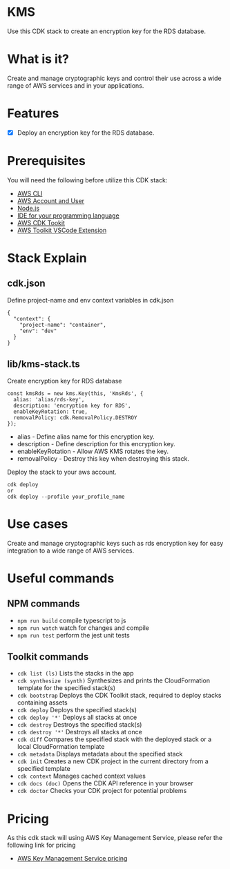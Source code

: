 # KMS

Use this CDK stack to create an encryption key for the RDS database.

# What is it?

Create and manage cryptographic keys and control their use across a wide range of AWS services and in your applications.

# Features

- [x] Deploy an encryption key for the RDS database.

# Prerequisites

You will need the following before utilize this CDK stack:

- [AWS CLI](https://cdkworkshop.com/15-prerequisites/100-awscli.html)
- [AWS Account and User](https://cdkworkshop.com/15-prerequisites/200-account.html)
- [Node.js](https://cdkworkshop.com/15-prerequisites/300-nodejs.html)
- [IDE for your programming language](https://cdkworkshop.com/15-prerequisites/400-ide.html)
- [AWS CDK Tookit](https://cdkworkshop.com/15-prerequisites/500-toolkit.html)
- [AWS Toolkit VSCode Extension](https://github.com/devopsrepohq/aws-toolkit)

# Stack Explain

## cdk.json

Define project-name and env context variables in cdk.json

```
{
  "context": {
    "project-name": "container",
    "env": "dev" 
  }
}
```

## lib/kms-stack.ts

Create encryption key for RDS database

```
const kmsRds = new kms.Key(this, 'KmsRds', {
  alias: 'alias/rds-key',
  description: 'encryption key for RDS',
  enableKeyRotation: true,
  removalPolicy: cdk.RemovalPolicy.DESTROY
});
```

- alias - Define alias name for this encryption key.
- description - Define description for this encryption key.
- enableKeyRotation - Allow AWS KMS rotates the key.
- removalPolicy - Destroy this key when destroying this stack.

Deploy the stack to your aws account.

```
cdk deploy
or
cdk deploy --profile your_profile_name
```

# Use cases

Create and manage cryptographic keys such as rds encryption key for easy integration to a wide range of AWS services.

# Useful commands

## NPM commands

 * `npm run build`   compile typescript to js
 * `npm run watch`   watch for changes and compile
 * `npm run test`    perform the jest unit tests

## Toolkit commands

 * `cdk list (ls)`            Lists the stacks in the app
 * `cdk synthesize (synth)`   Synthesizes and prints the CloudFormation template for the specified stack(s)
 * `cdk bootstrap`            Deploys the CDK Toolkit stack, required to deploy stacks containing assets
 * `cdk deploy`               Deploys the specified stack(s)
 * `cdk deploy '*'`           Deploys all stacks at once
 * `cdk destroy`              Destroys the specified stack(s)
 * `cdk destroy '*'`          Destroys all stacks at once
 * `cdk diff`                 Compares the specified stack with the deployed stack or a local CloudFormation template
 * `cdk metadata`             Displays metadata about the specified stack
 * `cdk init`                 Creates a new CDK project in the current directory from a specified template
 * `cdk context`              Manages cached context values
 * `cdk docs (doc)`           Opens the CDK API reference in your browser
 * `cdk doctor`               Checks your CDK project for potential problems

 # Pricing

As this cdk stack will using AWS Key Management Service, please refer the following link for pricing

- [AWS Key Management Service pricing](https://aws.amazon.com/kms/pricing/)